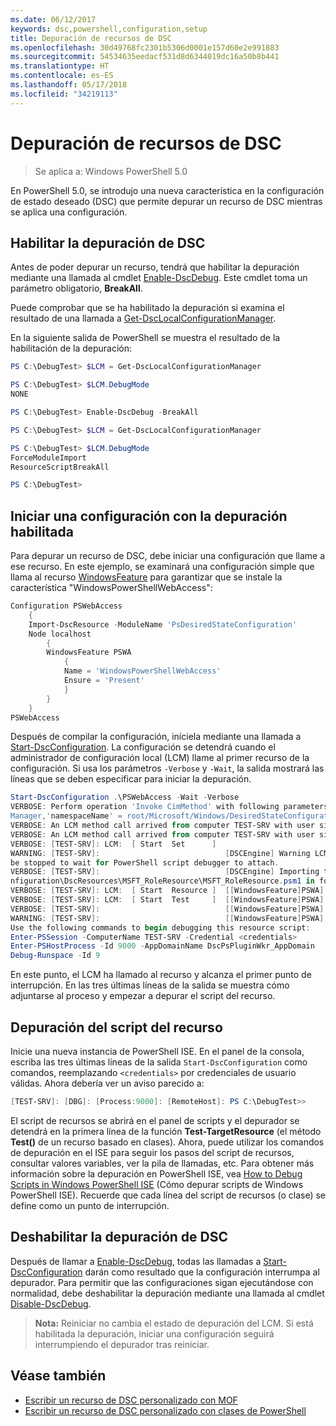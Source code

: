 ```yaml
---
ms.date: 06/12/2017
keywords: dsc,powershell,configuration,setup
title: Depuración de recursos de DSC
ms.openlocfilehash: 30d49768fc2301b5306d0001e157d60e2e991883
ms.sourcegitcommit: 54534635eedacf531d8d6344019dc16a50b8b441
ms.translationtype: HT
ms.contentlocale: es-ES
ms.lasthandoff: 05/17/2018
ms.locfileid: "34219113"
---
```

# <a name="debugging-dsc-resources"></a>Depuración de recursos de DSC

> Se aplica a: Windows PowerShell 5.0

En PowerShell 5.0, se introdujo una nueva característica en la configuración de estado deseado (DSC) que permite depurar un recurso de DSC mientras se aplica una configuración.

## <a name="enabling-dsc-debugging"></a>Habilitar la depuración de DSC
Antes de poder depurar un recurso, tendrá que habilitar la depuración mediante una llamada al cmdlet [Enable-DscDebug](https://technet.microsoft.com/library/mt517870.aspx).
Este cmdlet toma un parámetro obligatorio, **BreakAll**.

Puede comprobar que se ha habilitado la depuración si examina el resultado de una llamada a [Get-DscLocalConfigurationManager](https://technet.microsoft.com/library/dn407378.aspx).

En la siguiente salida de PowerShell se muestra el resultado de la habilitación de la depuración:


```powershell
PS C:\DebugTest> $LCM = Get-DscLocalConfigurationManager

PS C:\DebugTest> $LCM.DebugMode
NONE

PS C:\DebugTest> Enable-DscDebug -BreakAll

PS C:\DebugTest> $LCM = Get-DscLocalConfigurationManager

PS C:\DebugTest> $LCM.DebugMode
ForceModuleImport
ResourceScriptBreakAll

PS C:\DebugTest>
```


## <a name="starting-a-configuration-with-debug-enabled"></a>Iniciar una configuración con la depuración habilitada
Para depurar un recurso de DSC, debe iniciar una configuración que llame a ese recurso.
En este ejemplo, se examinará una configuración simple que llama al recurso [WindowsFeature](windowsfeatureResource.md) para garantizar que se instale la característica "WindowsPowerShellWebAccess":

```powershell
Configuration PSWebAccess
    {
    Import-DscResource -ModuleName 'PsDesiredStateConfiguration'
    Node localhost
        {
        WindowsFeature PSWA
            {
            Name = 'WindowsPowerShellWebAccess'
            Ensure = 'Present'
            }
        }
    }
PSWebAccess
```
Después de compilar la configuración, iníciela mediante una llamada a [Start-DscConfiguration](https://technet.microsoft.com/library/dn521623.aspx).
La configuración se detendrá cuando el administrador de configuración local (LCM) llame al primer recurso de la configuración.
Si usa los parámetros `-Verbose` y `-Wait`, la salida mostrará las líneas que se deben especificar para iniciar la depuración.

```powershell
Start-DscConfiguration .\PSWebAccess -Wait -Verbose
VERBOSE: Perform operation 'Invoke CimMethod' with following parameters, ''methodName' = SendConfigurationApply,'className' = MSFT_DSCLocalConfiguration
Manager,'namespaceName' = root/Microsoft/Windows/DesiredStateConfiguration'.
VERBOSE: An LCM method call arrived from computer TEST-SRV with user sid S-1-5-21-2127521184-1604012920-1887927527-108583.
VERBOSE: An LCM method call arrived from computer TEST-SRV with user sid S-1-5-21-2127521184-1604012920-1887927527-108583.
VERBOSE: [TEST-SRV]: LCM:  [ Start  Set      ]
WARNING: [TEST-SRV]:                            [DSCEngine] Warning LCM is in Debug 'ResourceScriptBreakAll' mode.  Resource script processing will
be stopped to wait for PowerShell script debugger to attach.
VERBOSE: [TEST-SRV]:                            [DSCEngine] Importing the module C:\WINDOWS\system32\WindowsPowerShell\v1.0\Modules\PSDesiredStateCo
nfiguration\DscResources\MSFT_RoleResource\MSFT_RoleResource.psm1 in force mode.
VERBOSE: [TEST-SRV]: LCM:  [ Start  Resource ]  [[WindowsFeature]PSWA]
VERBOSE: [TEST-SRV]: LCM:  [ Start  Test     ]  [[WindowsFeature]PSWA]
VERBOSE: [TEST-SRV]:                            [[WindowsFeature]PSWA] Importing the module MSFT_RoleResource in force mode.
WARNING: [TEST-SRV]:                            [[WindowsFeature]PSWA] Resource is waiting for PowerShell script debugger to attach.
Use the following commands to begin debugging this resource script:
Enter-PSSession -ComputerName TEST-SRV -Credential <credentials>
Enter-PSHostProcess -Id 9000 -AppDomainName DscPsPluginWkr_AppDomain
Debug-Runspace -Id 9
```
En este punto, el LCM ha llamado al recurso y alcanza el primer punto de interrupción.
En las tres últimas líneas de la salida se muestra cómo adjuntarse al proceso y empezar a depurar el script del recurso.

## <a name="debugging-the-resource-script"></a>Depuración del script del recurso

Inicie una nueva instancia de PowerShell ISE.
En el panel de la consola, escriba las tres últimas líneas de la salida `Start-DscConfiguration` como comandos, reemplazando `<credentials>` por credenciales de usuario válidas.
Ahora debería ver un aviso parecido a:

```powershell
[TEST-SRV]: [DBG]: [Process:9000]: [RemoteHost]: PS C:\DebugTest>>
```

El script de recursos se abrirá en el panel de scripts y el depurador se detendrá en la primera línea de la función **Test-TargetResource** (el método **Test()** de un recurso basado en clases).
Ahora, puede utilizar los comandos de depuración en el ISE para seguir los pasos del script de recursos, consultar valores variables, ver la pila de llamadas, etc.
Para obtener más información sobre la depuración en PowerShell ISE, vea [How to Debug Scripts in Windows PowerShell ISE](https://technet.microsoft.com/en-us/library/dd819480.aspx) (Cómo depurar scripts de Windows PowerShell ISE).
Recuerde que cada línea del script de recursos (o clase) se define como un punto de interrupción.

## <a name="disabling-dsc-debugging"></a>Deshabilitar la depuración de DSC

Después de llamar a [Enable-DscDebug](https://technet.microsoft.com/library/mt517870.aspx), todas las llamadas a [Start-DscConfiguration](https://technet.microsoft.com/library/dn521623.aspx) darán como resultado que la configuración interrumpa al depurador. Para permitir que las configuraciones sigan ejecutándose con normalidad, debe deshabilitar la depuración mediante una llamada al cmdlet [Disable-DscDebug](https://technet.microsoft.com/en-us/library/mt517872.aspx).

>**Nota:** Reiniciar no cambia el estado de depuración del LCM. Si está habilitada la depuración, iniciar una configuración seguirá interrumpiendo el depurador tras reiniciar.


## <a name="see-also"></a>Véase también
- [Escribir un recurso de DSC personalizado con MOF](authoringResourceMOF.md)
- [Escribir un recurso de DSC personalizado con clases de PowerShell](authoringResourceClass.md)
